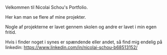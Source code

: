 Velkommen til Nicolai Schou's Portfolio.

Her kan man se flere af mine projekter.

Nogle af projekterne er lavet gennem skolen og andre er lavet i min egen fritid.

Hvis i finder noget i synes er spændende eller andet, så find mig endelig på linkedin: https://www.linkedin.com/in/nicolai-schou-b68513152/


